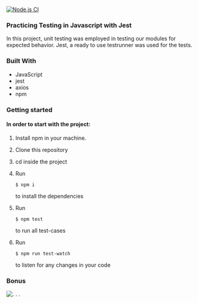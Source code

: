 [![Node.js CI](https://github.com/BuddySwThu/jest-testing-basic/actions/workflows/node.js.yml/badge.svg?branch=main)](https://github.com/BuddySwThu/jest-testing-basic/actions/workflows/node.js.yml)

### Practicing Testing in Javascript with Jest
  In this project, unit testing was employed in testing our modules for expected behavior. 
  Jest, a ready to use testrunner was used for the tests.
  
### Built With
  * JavaScript
  * jest
  * axios
  * npm
  
### Getting started
 #### In order to start with the project:
   1. Install npm in your machine.
   2. Clone this repository
   3. cd inside the project
   4. Run

          $ npm i
       to install the dependencies
   5. Run
          
          $ npm test
       to run all test-cases
   6. Run

          $ npm run test-watch
       to listen for any changes in your code

### Bonus
![. . .](https://github.com/BuddySwThu/jest-testing-basic/blob/main/screenshot/photo_2022-10-22_05-13-23.jpg)
